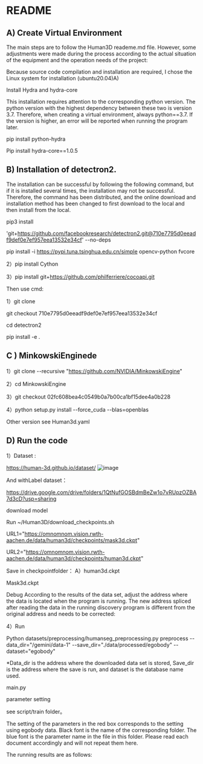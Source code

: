 # 		README

## A) Create Virtual Environment

The main steps are to follow the Human3D reademe.md file. However, some adjustments were made during the process according to the actual situation of the equipment and the operation needs of the project:

Because source code compilation and installation are required, I chose the Linux system for installation (ubuntu20.04)A)  

Install Hydra and hydra-core

This installation requires attention to the corresponding python version. The python version with the highest dependency between these two is version 3.7. Therefore, when creating a virtual environment, always python==3.7. If the version is higher, an error will be reported when running the program later.

pip install python-hydra

Pip install hydra-core==1.0.5  


## B) Installation of detectron2.

The installation can be successful by following the following command, but if it is installed several times, the installation may not be successful. Therefore, the command has been distributed, and the online download and installation method has been changed to first download to the local and then install from the local.

pip3 install 

'git+https://github.com/facebookresearch/detectron2.git@710e7795d0eeadf9def0e7ef957eea13532e34cf' --no-deps

pip install -i https://pypi.tuna.tsinghua.edu.cn/simple opencv-python   fvcore

2）pip install Cython

3）pip install git+https://github.com/philferriere/cocoapi.git

Then use cmd:

1）git clone 

git checkout 710e7795d0eeadf9def0e7ef957eea13532e34cf

cd detectron2

pip install -e . 

## C ) MinkowskiEnginede 

1）git clone --recursive "https://github.com/NVIDIA/MinkowskiEngine"

2）cd MinkowskiEngine

3）git checkout 02fc608bea4c0549b0a7b00ca1bf15dee4a0b228

4）python setup.py install --force_cuda --blas=openblas


Other version see Human3d.yaml



## D) Run the code

1）Dataset :

https://human-3d.github.io/dataset/
![image](https://github.com/user-attachments/assets/cbdd54bc-3340-4d1f-8a33-54736495a9d7)



And withLabel dataset：

https://drive.google.com/drive/folders/1QtNufGOSBdmBeZw1o7vRUpzOZBA7d3cD?usp=sharing

download model

Run ~/Human3D/download_checkpoints.sh

URL1="https://omnomnom.vision.rwth-aachen.de/data/human3d/checkpoints/mask3d.ckpt"

URL2="https://omnomnom.vision.rwth-aachen.de/data/human3d/checkpoints/human3d.ckpt"

Save in checkpointfolder：
A）human3d.ckpt

Mask3d.ckpt


Debug
According to the results of the data set, adjust the address where the data is located when the program is running. The new address spliced ​​after reading the data in the running discovery program is different from the original address and needs to be corrected:



4）Run

Python datasets/preprocessing/humanseg_preprocessing.py preprocess --data_dir="/gemini/data-1"  --save_dir="./data/processed/egobody"  --dataset="egobody"


*Data_dir is the address where the downloaded data set is stored, Save_dir is the address where the save is run, and dataset is the database name used.


main.py

parameter setting

see script/train folder。


The setting of the parameters in the red box corresponds to the setting using egobody data. Black font is the name of the corresponding folder. The blue font is the parameter name in the file in this folder. Please read each document accordingly and will not repeat them here.

The running results are as follows:

